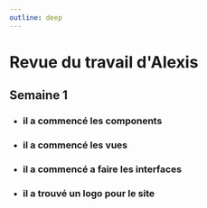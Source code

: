 ```yaml
---
outline: deep
---
```

# Revue du travail d'Alexis

## Semaine 1

* ### il a commencé les components
* ### il a commencé les vues
* ### il a commencé a faire les interfaces
* ### il a trouvé un logo pour le site
